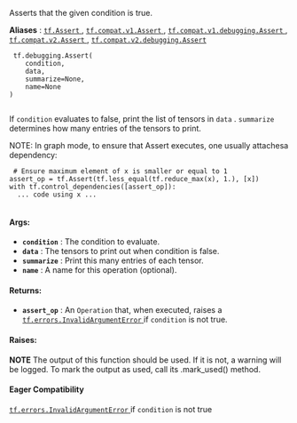 Asserts that the given condition is true.

**Aliases** : [ `tf.Assert` ](/api_docs/python/tf/debugging/Assert), [ `tf.compat.v1.Assert` ](/api_docs/python/tf/debugging/Assert), [ `tf.compat.v1.debugging.Assert` ](/api_docs/python/tf/debugging/Assert), [ `tf.compat.v2.Assert` ](/api_docs/python/tf/debugging/Assert), [ `tf.compat.v2.debugging.Assert` ](/api_docs/python/tf/debugging/Assert)

```
 tf.debugging.Assert(
    condition,
    data,
    summarize=None,
    name=None
)
 
```

If  `condition`  evaluates to false, print the list of tensors in  `data` . `summarize`  determines how many entries of the tensors to print.

NOTE: In graph mode, to ensure that Assert executes, one usually attachesa dependency:

```
 # Ensure maximum element of x is smaller or equal to 1
assert_op = tf.Assert(tf.less_equal(tf.reduce_max(x), 1.), [x])
with tf.control_dependencies([assert_op]):
  ... code using x ...
 
```

#### Args:
- **`condition`** : The condition to evaluate.
- **`data`** : The tensors to print out when condition is false.
- **`summarize`** : Print this many entries of each tensor.
- **`name`** : A name for this operation (optional).


#### Returns:
- **`assert_op`** : An  `Operation`  that, when executed, raises a[ `tf.errors.InvalidArgumentError` ](https://tensorflow.google.cn/api_docs/python/tf/errors/InvalidArgumentError) if  `condition`  is not true.


#### Raises:
**NOTE**  The output of this function should be used.  If it is not, a warning will be logged.  To mark the output as used, call its .mark_used() method.

#### Eager Compatibility
[ `tf.errors.InvalidArgumentError` ](https://tensorflow.google.cn/api_docs/python/tf/errors/InvalidArgumentError) if  `condition`  is not true

